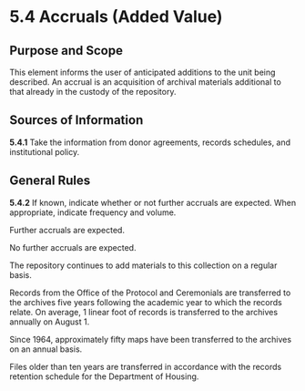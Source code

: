 # 5.4 Accruals (Added Value)

## Purpose and Scope

This element informs the user of anticipated additions to the unit being described. An accrual is an acquisition of archival materials additional to that already in the custody of the repository.

## Sources of Information

**5.4.1** Take the information from donor agreements, records schedules, and institutional policy.

## General Rules

**5.4.2** If known, indicate whether or not further accruals are expected. When appropriate, indicate frequency and volume.

Further accruals are expected.

No further accruals are expected.

The repository continues to add materials to this collection on a regular basis.

Records from the Office of the Protocol and Ceremonials are transferred to the archives five years following the academic year to which the records relate. On average, 1 linear foot of records is transferred to the archives annually on August 1.

Since 1964, approximately fifty maps have been transferred to the archives on an annual basis.

Files older than ten years are transferred in accordance with the records retention schedule for the Department of Housing.
